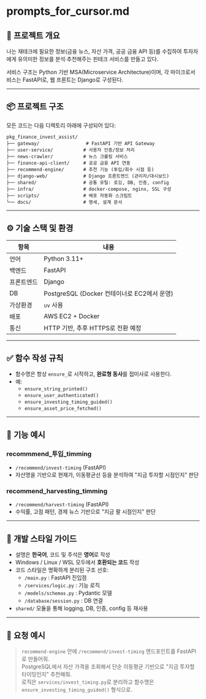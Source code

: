 # prompts_for_cursor.md

## 🎯 프로젝트 개요
나는 재테크에 필요한 정보(금융 뉴스, 자산 가격, 공공 금융 API 등)를 수집하여
투자자에게 유의미한 정보를 분석·추천해주는 핀테크 서비스를 만들고 있다.

서비스 구조는 Python 기반 MSA(Microservice Architecture)이며,
각 마이크로서비스는 FastAPI로, 웹 프론트는 Django로 구성된다.

---

## 📦 프로젝트 구조

모든 코드는 다음 디렉토리 아래에 구성되어 있다:

```
pkg_finance_invest_assist/
├── gateway/                 # FastAPI 기반 API Gateway
├── user-service/           # 사용자 인증/정보 처리
├── news-crawler/           # 뉴스 크롤링 서비스
├── finance-api-client/     # 공공 금융 API 연동
├── recommend-engine/       # 추천 기능 (투입/회수 시점 등)
├── django-web/             # Django 프론트엔드 (관리자/대시보드)
├── shared/                 # 공통 유틸: 로깅, DB, 인증, config
├── infra/                  # docker-compose, nginx, SSL 구성
├── scripts/                # 배포 자동화 스크립트
└── docs/                   # 명세, 설계 문서
```

---

## ⚙️ 기술 스택 및 환경

| 항목         | 내용 |
|--------------|------|
| 언어         | Python 3.11+
| 백엔드       | FastAPI
| 프론트엔드   | Django
| DB           | PostgreSQL (Docker 컨테이너로 EC2에서 운영)
| 가상환경     | `uv` 사용
| 배포         | AWS EC2 + Docker
| 통신         | HTTP 기반, 추후 HTTPS로 전환 예정

---

## ✅ 함수 작성 규칙

- 함수명은 항상 `ensure_`로 시작하고, **완료형 동사**를 접미사로 사용한다.
- 예:
  - `ensure_string_printed()`
  - `ensure_user_authenticated()`
  - `ensure_investing_timing_guided()`
  - `ensure_asset_price_fetched()`

---

## 📌 기능 예시

### recommmend_투입_timming
- `/recommend/invest-timing` (FastAPI)
- 자산명을 기반으로 현재가, 이동평균선 등을 분석하여 "지금 투자할 시점인지" 판단

### recommend_harvesting_timming
- `/recommend/harvest-timing` (FastAPI)
- 수익률, 고점 패턴, 경제 뉴스 기반으로 "지금 팔 시점인지" 판단

---

## 🔧 개발 스타일 가이드

- 설명은 **한국어**, 코드 및 주석은 **영어**로 작성
- Windows / Linux / WSL 모두에서 **호환되는 코드** 작성
- 코드 스타일은 명확하게 분리된 구조 선호:
  - `/main.py` : FastAPI 진입점
  - `/services/logic.py` : 기능 로직
  - `/models/schemas.py` : Pydantic 모델
  - `/database/session.py` : DB 연결
- `shared/` 모듈을 통해 logging, DB, 인증, config 등 재사용

---

## 📎 요청 예시

> `recommend-engine` 안에 `/recommend/invest-timing` 엔드포인트를 FastAPI로 만들어줘.  
> PostgreSQL에서 자산 가격을 조회해서 단순 이동평균 기반으로 "지금 투자할 타이밍인지" 추천해줘.  
> 로직은 `services/invest_timing.py`로 분리하고 함수명은 `ensure_investing_timing_guided()` 형식으로.